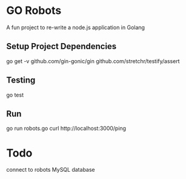 # GO Robots

A fun project to re-write a node.js application in Golang

## Setup Project Dependencies

go get -v github.com/gin-gonic/gin github.com/stretchr/testify/assert

## Testing

go test

## Run

go run robots.go
curl http://localhost:3000/ping

# Todo

connect to robots MySQL database
